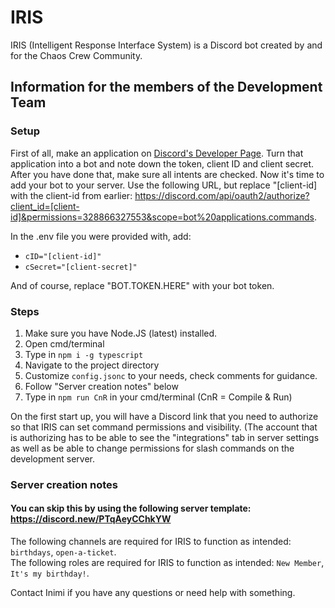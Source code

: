 # IRIS
IRIS (Intelligent Response Interface System) is a Discord bot created by and for the Chaos Crew Community.


## Information for the members of the Development Team

### Setup
First of all, make an application on [Discord's Developer Page](https://discord.com/developers/applications). Turn that application into a bot and note down the token, client ID and client secret. After you have done that, make sure all intents are checked. Now it's time to add your bot to your server. Use the following URL, but replace "[client-id] with the client-id from earlier: https://discord.com/api/oauth2/authorize?client_id=[client-id]&permissions=328866327553&scope=bot%20applications.commands.

In the .env file you were provided with, add:
- ``cID="[client-id]"``
- ``cSecret="[client-secret]"``
  
And of course, replace "BOT.TOKEN.HERE" with your bot token.

### Steps
1. Make sure you have Node.JS (latest) installed.
2. Open cmd/terminal
3. Type in ``npm i -g typescript``
4. Navigate to the project directory
5. Customize `config.jsonc` to your needs, check comments for guidance.
6. Follow "Server creation notes" below
7. Type in ``npm run CnR`` in your cmd/terminal (CnR = Compile & Run)

On the first start up, you will have a Discord link that you need to authorize so that IRIS can set command permissions and visibility. (The account that is authorizing has to be able to see the "integrations" tab in server settings as well as be able to change permissions for slash commands on the development server.



### Server creation notes
#### You can skip this by using the following server template: https://discord.new/PTqAeyCChkYW

The following channels are required for IRIS to function as intended: ``birthdays``, ``open-a-ticket``.<br>
The following roles are required for IRIS to function as intended: ``New Member``, ``It's my birthday!``.

Contact Inimi if you have any questions or need help with something.
